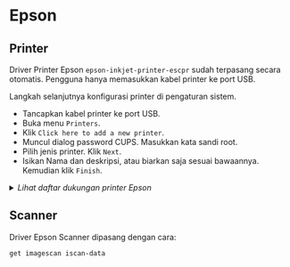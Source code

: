 # Epson

## Printer

Driver Printer Epson `epson-inkjet-printer-escpr` sudah terpasang secara otomatis. Pengguna hanya memasukkan kabel printer ke port USB.

Langkah selanjutnya konfigurasi printer di pengaturan sistem.

* Tancapkan kabel printer ke port USB.
* Buka menu `Printers`.
* Klik `Click here to add a new printer`.
* Muncul dialog password CUPS. Masukkan kata sandi root.
* Pilih jenis printer. Klik `Next`.
* Isikan Nama dan deskripsi, atau biarkan saja sesuai bawaannya. Kemudian klik `Finish`.

<details>
  <summary><i>Lihat daftar dukungan printer Epson</i></summary>

    - Epson-Artisan_1430
    - Epson-Artisan_630
    - Epson-Artisan_700
    - Epson-Artisan_710
    - Epson-Artisan_720
    - Epson-Artisan_730
    - Epson-Artisan_800
    - Epson-Artisan_810
    - Epson-Artisan_830
    - Epson-Artisan_837
    - Epson-E-150
    - Epson-E-200
    - Epson-E-300
    - Epson-E-330
    - Epson-E-330S
    - Epson-E-340
    - Epson-E-350
    - Epson-E-360_Series
    - Epson-E-370_Series
    - Epson-E-500
    - Epson-E-520
    - Epson-E-530
    - Epson-E-600
    - Epson-E-700
    - Epson-E-720
    - Epson-E-800
    - Epson-E-810
    - Epson-E-820
    - Epson-E-830_Series
    - Epson-E-840_Series
    - Epson-E-850_Series
    - Epson-EC-C110_Series
    - Epson-EP-10VA_Series
    - Epson-EP-306_Series
    - Epson-EP-30VA_Series
    - Epson-EP-4004
    - Epson-EP-702A
    - Epson-EP-703A
    - Epson-EP-704A
    - Epson-EP-705A_Series
    - Epson-EP-706A_Series
    - Epson-EP-707A_Series
    - Epson-EP-708A_Series
    - Epson-EP-709A_Series
    - Epson-EP-710A_Series
    - Epson-EP-711A_Series
    - Epson-EP-712A_Series
    - Epson-EP-774A
    - Epson-EP-775A_Series
    - Epson-EP-776A_Series
    - Epson-EP-777A_Series
    - Epson-EP-801A
    - Epson-EP-802A
    - Epson-EP-803A
    - Epson-EP-804A
    - Epson-EP-805A_Series
    - Epson-EP-806A_Series
    - Epson-EP-807A_Series
    - Epson-EP-808A_Series
    - Epson-EP-810A_Series
    - Epson-EP-811A_Series
    - Epson-EP-812A_Series
    - Epson-EP-901A
    - Epson-EP-901F
    - Epson-EP-902A
    - Epson-EP-903A
    - Epson-EP-903F
    - Epson-EP-904A
    - Epson-EP-904F
    - Epson-EP-905A_Series
    - Epson-EP-905F_Series
    - Epson-EP-906F_Series
    - Epson-EP-907F_Series
    - Epson-EP-976A3_Series
    - Epson-EP-977A3_Series
    - Epson-EP-978A3_Series
    - Epson-EP-979A3_Series
    - Epson-EP-M552T_Series
    - Epson-EP-M570T_Series
    - Epson-ET-1110_Series
    - Epson-ET-16500_Series
    - Epson-ET-2500_Series
    - Epson-ET-2550_Series
    - Epson-ET-2600_Series
    - Epson-ET-2610_Series
    - Epson-ET-2650_Series
    - Epson-ET-2700_Series
    - Epson-ET-2710_Series
    - Epson-ET-2720_Series
    - Epson-ET-2750_Series
    - Epson-ET-2760_Series
    - Epson-ET-4500_Series
    - Epson-ET-4550_Series
    - Epson-ET-4700_Series
    - Epson-ET-7700_Series
    - Epson-ET-7750_Series
    - Epson-ET-M1100_Series
    - Epson-ET-M1120_Series
    - Epson-ET-M2120_Series
    - Epson-EW-052A_Series
    - Epson-EW-M5071FT_Series
    - Epson-EW-M571T_Series
    - Epson-EW-M660FT_Series
    - Epson-EW-M770T_Series
    - Epson-EW-M970A3T_Series
    - Epson-K200
    - Epson-K300
    - Epson-L1110_Series
    - Epson-L1455_Series
    - Epson-L3050_Series
    - Epson-L3060_Series
    - Epson-L3070_Series
    - Epson-L3100_Series
    - Epson-L3110_Series
    - Epson-L3150_Series
    - Epson-L3160_Series
    - Epson-L364_Series
    - Epson-L375_Series
    - Epson-L385_Series
    - Epson-L386_Series
    - Epson-L395_Series
    - Epson-L396_Series
    - Epson-L405_Series
    - Epson-L4150_Series
    - Epson-L4160_Series
    - Epson-L455_Series
    - Epson-L475_Series
    - Epson-L485_Series
    - Epson-L486_Series
    - Epson-L495_Series
    - Epson-L5190_Series
    - Epson-L565_Series
    - Epson-L575_Series
    - Epson-L605_Series
    - Epson-L655_Series
    - Epson-L7160_Series
    - Epson-L7180_Series
    - Epson-L805_Series
    - Epson-L810_Series
    - Epson-L850_Series
    - Epson-M1100_Series
    - Epson-M1120_Series
    - Epson-M200_Series
    - Epson-M205_Series
    - Epson-M2110_Series
    - Epson-M2120_Series
    - Epson-ME-301_Series
    - Epson-ME-303_Series
    - Epson-ME-400_Series
    - Epson-ME_200
    - Epson-ME_OFFICE_510
    - Epson-ME_OFFICE_520
    - Epson-ME_OFFICE_530
    - Epson-ME_OFFICE_560W
    - Epson-ME_OFFICE_570
    - Epson-ME_OFFICE_620F
    - Epson-ME_OFFICE_650FN
    - Epson-ME_OFFICE_700FW
    - Epson-ME_OFFICE_900WD
    - Epson-ME_OFFICE_940FW
    - Epson-ME_OFFICE_960FWD
    - Epson-ME_Office_600F
    - Epson-NX230_TX230
    - Epson-NX430_TX435
    - Epson-PF-70_Series
    - Epson-PF-71_Series
    - Epson-PF-81_Series
    - Epson-PM-400_Series
    - Epson-PM-A750
    - Epson-PM-A820
    - Epson-PM-A840
    - Epson-PM-A840S
    - Epson-PM-A890
    - Epson-PM-A920
    - Epson-PM-A940
    - Epson-PM-A950
    - Epson-PM-A970
    - Epson-PM-D600
    - Epson-PM-D800
    - Epson-PM-D870
    - Epson-PM-G4500
    - Epson-PM-G850
    - Epson-PM-T960
    - Epson-PM-T990
    - Epson-PX-046A_Series
    - Epson-PX-047A_Series
    - Epson-PX-048A_Series
    - Epson-PX-049A_Series
    - Epson-PX-1600F
    - Epson-PX-1700F
    - Epson-PX-205_Series
    - Epson-PX-404A
    - Epson-PX-405A_Series
    - Epson-PX-434A
    - Epson-PX-435A_Series
    - Epson-PX-436A_Series
    - Epson-PX-437A_Series
    - Epson-PX-501A
    - Epson-PX-502A
    - Epson-PX-503A
    - Epson-PX-504A
    - Epson-PX-505F_Series
    - Epson-PX-535F_Series
    - Epson-PX-5600
    - Epson-PX-5V
    - Epson-PX-601F
    - Epson-PX-602F
    - Epson-PX-603F
    - Epson-PX-605F_Series
    - Epson-PX-673F
    - Epson-PX-675F_Series
    - Epson-PX-7V
    - Epson-PX-A620
    - Epson-PX-A640
    - Epson-PX-A650
    - Epson-PX-A720
    - Epson-PX-A740
    - Epson-PX-B700
    - Epson-PX-B750F
    - Epson-PX-FA700
    - Epson-PX-G5300
    - Epson-PX-M160T_Series
    - Epson-PX-M350F
    - Epson-PX-M5040F
    - Epson-PX-M5041F
    - Epson-PX-M650A
    - Epson-PX-M650F
    - Epson-PX-M7050FP
    - Epson-PX-M7050FX
    - Epson-PX-M7050_Series
    - Epson-PX-M740F
    - Epson-PX-M741F
    - Epson-PX-M840F
    - Epson-PX-M840FX
    - Epson-PX-M860F
    - Epson-PX-S05_Series
    - Epson-PX-S06_Series
    - Epson-PX-S160T_Series
    - Epson-PX-S170T_Series
    - Epson-PX-S170UT_Series
    - Epson-PX-S350
    - Epson-PX-S5040
    - Epson-PX-S7050PS
    - Epson-PX-S7050X
    - Epson-PX-S7050_Series
    - Epson-PX-S740
    - Epson-PX-S840
    - Epson-PX-S840X
    - Epson-PX-S860
    - Epson-PictureMate_500
    - Epson-PictureMate_Deluxe
    - Epson-PictureMate_Express
    - Epson-PictureMate_PM_200
    - Epson-PictureMate_PM_210
    - Epson-PictureMate_PM_215
    - Epson-PictureMate_PM_225
    - Epson-PictureMate_PM_235
    - Epson-PictureMate_PM_240
    - Epson-PictureMate_PM_245
    - Epson-PictureMate_PM_250
    - Epson-PictureMate_PM_260
    - Epson-PictureMate_PM_270
    - Epson-PictureMate_PM_280
    - Epson-PictureMate_PM_290
    - Epson-PictureMate_PM_300
    - Epson-PictureMate_PM_310
    - Epson-ST-2000_Series
    - Epson-Stylus_CX2800
    - Epson-Stylus_CX2900
    - Epson-Stylus_CX3700
    - Epson-Stylus_CX3800
    - Epson-Stylus_CX3900
    - Epson-Stylus_CX4200
    - Epson-Stylus_CX4800
    - Epson-Stylus_CX4900
    - Epson-Stylus_CX5000
    - Epson-Stylus_CX5900
    - Epson-Stylus_CX6000
    - Epson-Stylus_CX7300
    - Epson-Stylus_CX7400
    - Epson-Stylus_CX7700
    - Epson-Stylus_CX7800
    - Epson-Stylus_CX8300
    - Epson-Stylus_CX8400
    - Epson-Stylus_CX9300F
    - Epson-Stylus_CX9400Fax
    - Epson-Stylus_DX3800
    - Epson-Stylus_DX4000
    - Epson-Stylus_DX4200
    - Epson-Stylus_DX4800
    - Epson-Stylus_DX5000
    - Epson-Stylus_DX7400
    - Epson-Stylus_DX8400
    - Epson-Stylus_DX9400F
    - Epson-Stylus_NX200
    - Epson-Stylus_NX210
    - Epson-Stylus_NX230
    - Epson-Stylus_NX300
    - Epson-Stylus_NX330
    - Epson-Stylus_NX400
    - Epson-Stylus_NX410
    - Epson-Stylus_NX420
    - Epson-Stylus_NX430
    - Epson-Stylus_NX510
    - Epson-Stylus_NX530
    - Epson-Stylus_NX620
    - Epson-Stylus_NX635
    - Epson-Stylus_Office_BX300F
    - Epson-Stylus_Office_BX305
    - Epson-Stylus_Office_BX305_Plus
    - Epson-Stylus_Office_BX310FN
    - Epson-Stylus_Office_BX320FW
    - Epson-Stylus_Office_BX525WD
    - Epson-Stylus_Office_BX535WD
    - Epson-Stylus_Office_BX600FW
    - Epson-Stylus_Office_BX610FW
    - Epson-Stylus_Office_BX620FWD
    - Epson-Stylus_Office_BX630FW
    - Epson-Stylus_Office_BX635FWD
    - Epson-Stylus_Office_BX925
    - Epson-Stylus_Office_BX935
    - Epson-Stylus_Office_TX300F
    - Epson-Stylus_Office_TX320F
    - Epson-Stylus_Office_TX510FN
    - Epson-Stylus_Office_TX515FN
    - Epson-Stylus_Office_TX525FW
    - Epson-Stylus_Office_TX600FW
    - Epson-Stylus_Office_TX610FW
    - Epson-Stylus_Office_TX620FWD
    - Epson-Stylus_Photo_1400
    - Epson-Stylus_Photo_1410
    - Epson-Stylus_Photo_1430
    - Epson-Stylus_Photo_1500
    - Epson-Stylus_Photo_PX650
    - Epson-Stylus_Photo_PX660
    - Epson-Stylus_Photo_PX700W
    - Epson-Stylus_Photo_PX710W
    - Epson-Stylus_Photo_PX720WD
    - Epson-Stylus_Photo_PX730
    - Epson-Stylus_Photo_PX800FW
    - Epson-Stylus_Photo_PX810FW
    - Epson-Stylus_Photo_PX820FWD
    - Epson-Stylus_Photo_PX830
    - Epson-Stylus_Photo_R1900
    - Epson-Stylus_Photo_R2000
    - Epson-Stylus_Photo_R240
    - Epson-Stylus_Photo_R250
    - Epson-Stylus_Photo_R260
    - Epson-Stylus_Photo_R265
    - Epson-Stylus_Photo_R270
    - Epson-Stylus_Photo_R2880
    - Epson-Stylus_Photo_R3000
    - Epson-Stylus_Photo_R340
    - Epson-Stylus_Photo_R350
    - Epson-Stylus_Photo_R360
    - Epson-Stylus_Photo_R380
    - Epson-Stylus_Photo_R390
    - Epson-Stylus_Photo_RX520
    - Epson-Stylus_Photo_RX530
    - Epson-Stylus_Photo_RX560
    - Epson-Stylus_Photo_RX580
    - Epson-Stylus_Photo_RX585
    - Epson-Stylus_Photo_RX590
    - Epson-Stylus_Photo_RX595
    - Epson-Stylus_Photo_RX610
    - Epson-Stylus_Photo_RX640
    - Epson-Stylus_Photo_RX650
    - Epson-Stylus_Photo_RX680
    - Epson-Stylus_Photo_RX685
    - Epson-Stylus_Photo_RX690
    - Epson-Stylus_Photo_TX650
    - Epson-Stylus_Photo_TX700W
    - Epson-Stylus_Photo_TX710W
    - Epson-Stylus_Photo_TX720WD
    - Epson-Stylus_Photo_TX730
    - Epson-Stylus_Photo_TX800FW
    - Epson-Stylus_Photo_TX810FW
    - Epson-Stylus_SX200
    - Epson-Stylus_SX210
    - Epson-Stylus_SX218
    - Epson-Stylus_SX230
    - Epson-Stylus_SX235
    - Epson-Stylus_SX400
    - Epson-Stylus_SX410
    - Epson-Stylus_SX420W
    - Epson-Stylus_SX430
    - Epson-Stylus_SX440
    - Epson-Stylus_SX510W
    - Epson-Stylus_SX525WD
    - Epson-Stylus_SX535WD
    - Epson-Stylus_SX600FW
    - Epson-Stylus_SX610FW
    - Epson-Stylus_SX620FW
    - Epson-Stylus_TX200
    - Epson-Stylus_TX210
    - Epson-Stylus_TX220
    - Epson-Stylus_TX230
    - Epson-Stylus_TX235
    - Epson-Stylus_TX400
    - Epson-Stylus_TX410
    - Epson-Stylus_TX420W
    - Epson-Stylus_TX430
    - Epson-Stylus_TX550W
    - Epson-Stylus_TX560WD
    - Epson-TX220_NX220
    - Epson-TX320_WorkForce320
    - Epson-TX420_NX420
    - Epson-TX720_Artisan720
    - Epson-TX820_Artisan830
    - Epson-WF-100_Series
    - Epson-WF-110_Series
    - Epson-WF-2510_Series
    - Epson-WF-2520_Series
    - Epson-WF-2530_Series
    - Epson-WF-2540_Series
    - Epson-WF-2630_Series
    - Epson-WF-2650_Series
    - Epson-WF-2660_Series
    - Epson-WF-2750_Series
    - Epson-WF-2760_Series
    - Epson-WF-2810_Series
    - Epson-WF-2830_Series
    - Epson-WF-2850_Series
    - Epson-WF-3010_Series
    - Epson-WF-3520_Series
    - Epson-WF-3530_Series
    - Epson-WF-3540_Series
    - Epson-WF-3620_Series
    - Epson-WF-3640_Series
    - Epson-WF-4630_Series
    - Epson-WF-4640_Series
    - Epson-WF-5110_Series
    - Epson-WF-5190_Series
    - Epson-WF-5620_Series
    - Epson-WF-5690_Series
    - Epson-WF-6090_Series
    - Epson-WF-6530_Series
    - Epson-WF-6590_Series
    - Epson-WF-7110_Series
    - Epson-WF-7510_Series
    - Epson-WF-7511_Series
    - Epson-WF-7515_Series
    - Epson-WF-7520_Series
    - Epson-WF-7521_Series
    - Epson-WF-7525_Series
    - Epson-WF-7610_Series
    - Epson-WF-7620_Series
    - Epson-WF-8010_Series
    - Epson-WF-8090_Series
    - Epson-WF-8510_Series
    - Epson-WF-8590_Series
    - Epson-WF-M1560_Series
    - Epson-WF-M5190_Series
    - Epson-WF-M5690_Series
    - Epson-WF-R4640_Series
    - Epson-WF-R5190_Series
    - Epson-WF-R5690_Series
    - Epson-WF-R8590_Series
    - Epson-WP-4010_Series
    - Epson-WP-4011_Series
    - Epson-WP-4015_Series
    - Epson-WP-4020_Series
    - Epson-WP-4022_Series
    - Epson-WP-4023_Series
    - Epson-WP-4025_Series
    - Epson-WP-4090_Series
    - Epson-WP-4091_Series
    - Epson-WP-4092_Series
    - Epson-WP-4095_Series
    - Epson-WP-4511_Series
    - Epson-WP-4515_Series
    - Epson-WP-4520_Series
    - Epson-WP-4521_Series
    - Epson-WP-4525_Series
    - Epson-WP-4530_Series
    - Epson-WP-4531_Series
    - Epson-WP-4532_Series
    - Epson-WP-4533_Series
    - Epson-WP-4535_Series
    - Epson-WP-4540_Series
    - Epson-WP-4545_Series
    - Epson-WP-4590_Series
    - Epson-WP-4592_Series
    - Epson-WP-4595_Series
    - Epson-WP-M4011_Series
    - Epson-WP-M4015_Series
    - Epson-WP-M4095_Series
    - Epson-WP-M4521_Series
    - Epson-WP-M4525_Series
    - Epson-WP-M4595_Series
    - Epson-WorkForce_310
    - Epson-WorkForce_320
    - Epson-WorkForce_435
    - Epson-WorkForce_500
    - Epson-WorkForce_520
    - Epson-WorkForce_545
    - Epson-WorkForce_600
    - Epson-WorkForce_610
    - Epson-WorkForce_620
    - Epson-WorkForce_630
    - Epson-WorkForce_645
    - Epson-WorkForce_840
    - Epson-WorkForce_845
    - Epson-XP-200_Series
    - Epson-XP-201_204_208_Series
    - Epson-XP-202_203_206_Series
    - Epson-XP-205_207_Series
    - Epson-XP-2100_Series
    - Epson-XP-211_214_216_Series
    - Epson-XP-212_213_Series
    - Epson-XP-215_217_Series
    - Epson-XP-220_Series
    - Epson-XP-225_Series
    - Epson-XP-235_Series
    - Epson-XP-240_Series
    - Epson-XP-243_245_247_Series
    - Epson-XP-255_257_Series
    - Epson-XP-300_Series
    - Epson-XP-302_303_305_306_Series
    - Epson-XP-3100_Series
    - Epson-XP-310_Series
    - Epson-XP-312_313_315_Series
    - Epson-XP-320_Series
    - Epson-XP-322_323_325_Series
    - Epson-XP-330_Series
    - Epson-XP-332_335_Series
    - Epson-XP-340_Series
    - Epson-XP-342_343_345_Series
    - Epson-XP-352_355_Series
    - Epson-XP-400_Series
    - Epson-XP-402_403_405_406_Series
    - Epson-XP-4100_Series
    - Epson-XP-410_Series
    - Epson-XP-412_413_415_Series
    - Epson-XP-420_Series
    - Epson-XP-422_423_425_Series
    - Epson-XP-430_Series
    - Epson-XP-432_435_Series
    - Epson-XP-440_Series
    - Epson-XP-442_445_Series
    - Epson-XP-452_455_Series
    - Epson-XP-510_Series
    - Epson-XP-520_Series
    - Epson-XP-530_Series
    - Epson-XP-540_Series
    - Epson-XP-55_Series
    - Epson-XP-600_Series
    - Epson-XP-610_Series
    - Epson-XP-620_Series
    - Epson-XP-630_Series
    - Epson-XP-640_Series
    - Epson-XP-700_Series
    - Epson-XP-7100_Series
    - Epson-XP-710_Series
    - Epson-XP-720_Series
    - Epson-XP-750_Series
    - Epson-XP-760_Series
    - Epson-XP-800_Series
    - Epson-XP-810_Series
    - Epson-XP-820_Series
    - Epson-XP-830_Series
    - Epson-XP-850_Series
    - Epson-XP-860_Series
    - Epson-XP-900_Series
    - Epson-XP-950_Series
    - Epson-XP-960_Series

</details>

## Scanner

Driver Epson Scanner dipasang dengan cara:

```sh
get imagescan iscan-data
```

[void nonfree]:../../server.html#repo-tambahan
